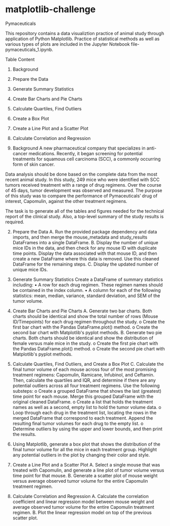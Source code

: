 # matplotlib-challenge
Pymaceuticals

This repository contains a data visualiztion practice of animal study through application of Python Matplotlib. Practice of statistical methods as well as various types of plots are included in the Jupyter Notebook file-pymaceuticals_1.ipynb.

Table Content
1. Background
2. Prepare the Data
3. Generate Summary Statistics
4. Create Bar Charts and Pie Charts
5. Calculate Quartiles, Find Outliers
6. Create a Box Plot
7. Create a Line Plot and a Scatter Plot
8. Calculate Correlation and Regression

1. Background
A new pharmaceutical company that specializes in anti-cancer medications. Recently, it began screening for potential treatments for squamous cell carcinoma (SCC), a commonly occurring form of skin cancer.

Data analysis should be done based on the complete data from the most recent animal study. In this study, 249 mice who were identified with SCC tumors received treatment with a range of drug regimens. Over the course of 45 days, tumor development was observed and measured. The purpose of this study was to compare the performance of Pymaceuticals’ drug of interest, Capomulin, against the other treatment regimens.

The task is to generate all of the tables and figures needed for the technical report of the clinical study. Also, a top-level summary of the study results is required.

2. Prepare the Data
A.	Run the provided package dependency and data imports, and then merge the mouse_metadata and study_results DataFrames into a single DataFrame.
B. Display the number of unique mice IDs in the data, and then check for any mouse ID with duplicate time points. Display the data associated with that mouse ID, and then create a new DataFrame where this data is removed. Use this cleaned DataFrame for the remaining steps.
C. Display the updated number of unique mice IDs.

3. Generate Summary Statistics
Create a DataFrame of summary statistics including:
•	A row for each drug regimen. These regimen names should be contained in the index column.
•	A column for each of the following statistics: mean, median, variance, standard deviation, and SEM of the tumor volume.

4. Create Bar Charts and Pie Charts
A.	Generate two bar charts. Both charts should be identical and show the total number of rows (Mouse ID/Timepoints) for each drug regimen throughout the study.
o	Create the first bar chart with the Pandas DataFrame.plot() method.
o	Create the second bar chart with Matplotlib's pyplot methods.
B.	Generate two pie charts. Both charts should be identical and show the distribution of female versus male mice in the study.
o	Create the first pie chart with the Pandas DataFrame.plot() method.
o	Create the second pie chart with Matplotlib's pyplot methods.
5. Calculate Quartiles, Find Outliers, and Create a Box Plot
C.	Calculate the final tumor volume of each mouse across four of the most promising treatment regimens: Capomulin, Ramicane, Infubinol, and Ceftamin. Then, calculate the quartiles and IQR, and determine if there are any potential outliers across all four treatment regimens. Use the following substeps:
o	Create a grouped DataFrame that shows the last (greatest) time point for each mouse. Merge this grouped DataFrame with the original cleaned DataFrame.
o	Create a list that holds the treatment names as well as a second, empty list to hold the tumor volume data.
o	Loop through each drug in the treatment list, locating the rows in the merged DataFrame that correspond to each treatment. Append the resulting final tumor volumes for each drug to the empty list.
o	Determine outliers by using the upper and lower bounds, and then print the results.
6. Using Matplotlib, generate a box plot that shows the distribution of the final tumor volume for all the mice in each treatment group. Highlight any potential outliers in the plot by changing their color and style.

7. Create a Line Plot and a Scatter Plot
A.	Select a single mouse that was treated with Capomulin, and generate a line plot of tumor volume versus time point for that mouse.
B.	Generate a scatter plot of mouse weight versus average observed tumor volume for the entire Capomulin treatment regimen.

8. Calculate Correlation and Regression
A.	Calculate the correlation coefficient and linear regression model between mouse weight and average observed tumor volume for the entire Capomulin treatment regimen.
B.	Plot the linear regression model on top of the previous scatter plot.


